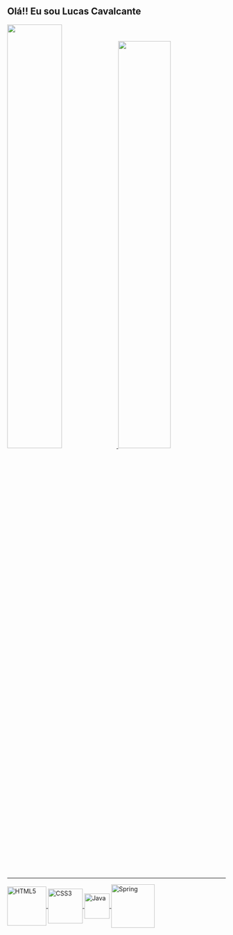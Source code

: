 ## Olá!! Eu sou Lucas Cavalcante

<div>
  <a href="https://github.com/Lucasjapa" />
  <img width="50%" src="https://github-readme-stats.vercel.app/api?username=Lucasjapa&show_icons=true&&theme=highcontrast&include_all_commits=true&count_private=true" />
  <img width="49%" src="https://github-readme-stats.vercel.app/api/top-langs/?username=Lucasjapa&layout=compact&langs_count=16&theme=highcontrast" />

</div>

<hr>

<div style="display: inline">
  <img align="center" alt="HTML5" width="90rem" heigth="8000000rem" src="https://img.shields.io/badge/HTML5-E34F26?style=for-the-badge&logo=html5&logoColor=white" />
  <img align="center" alt="CSS3" width="80rem" src="https://img.shields.io/badge/CSS3-1572B6?style=for-the-badge&logo=css3&logoColor=white" />
  <img align="center" alt="Java" width="58rem" src="https://img.shields.io/badge/Java-ED8B00?style=for-the-badge&logo=java&logoColor=white" />
  <img align="center" alt="Spring" width="100rem" src="https://img.shields.io/badge/Spring-6DB33F?style=for-the-badge&logo=spring&logoColor=white" />
</div>
